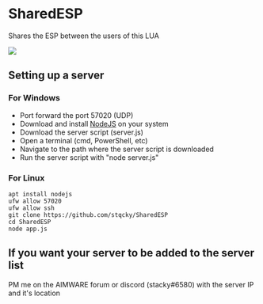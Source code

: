# SharedESP
Shares the ESP between the users of this LUA

![](stuff/showcase.gif)

## Setting up a server

### For Windows
- Port forward the port 57020 (UDP)
- Download and install [NodeJS](https://nodejs.org/en/) on your system
- Download the server script (server.js)
- Open a terminal (cmd, PowerShell, etc)
- Navigate to the path where the server script is downloaded
- Run the server script with "node server.js"

### For Linux
    apt install nodejs
    ufw allow 57020
    ufw allow ssh
    git clone https://github.com/stqcky/SharedESP
    cd SharedESP
    node app.js
    

## If you want your server to be added to the server list
PM me on the AIMWARE forum or discord (stacky#6580) with the server IP and it's location

